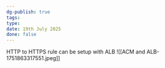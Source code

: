 ```yaml
---
dg-publish: true
tags: 
type: 
date: 19th July 2025
done: false
---
```


HTTP to HTTPS rule can be setup with ALB
![[ACM and ALB-1751863317551.jpeg]]